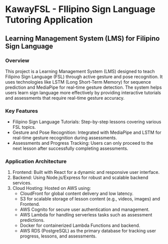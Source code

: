 # KawayFSL - FIlipino Sign Language Tutoring Application

## Learning Management System (LMS) for Filipino Sign Language

### Overview
This project is a Learning Management System (LMS) designed to teach Filipino Sign Language (FSL) through active gesture and pose recognition. It uses technologies like LSTM (Long Short-Term Memory) for sequence prediction and MediaPipe for real-time gesture detection. The system helps users learn sign language more effectively by providing interactive tutorials and assessments that require real-time gesture accuracy.

### Key Features
* Filipino Sign Language Tutorials: Step-by-step lessons covering various FSL topics.
* Gesture and Pose Recognition: Integrated with MediaPipe and LSTM for real-time gesture recognition during assessments.
* Assessments and Progress Tracking: Users can only proceed to the next lesson after successfully completing assessments.

### Application Architecture
1. Frontend: Built with React for a dynamic and responsive user interface.
2. Backend: Using Node.js/Express for robust and scalable backend services.
3. Cloud Hosting: Hosted on AWS using:
    * CloudFront for global content delivery and low latency.
    * S3 for scalable storage of lesson content (e.g., videos, images) and Frontend.
    * AWS Cognito for secure user authentication and management.
    * AWS Lambda for handling serverless tasks such as assessment predictions.
    * Docker for containerized Lambda Functions and backend.
    * AWS RDS (PostgreSQL) as the primary database for tracking user progress, lessons, and assessments.

